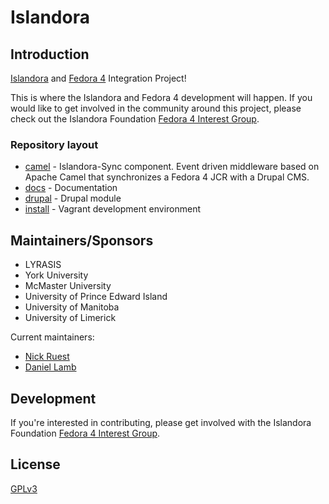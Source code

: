 # Islandora 

## Introduction

[Islandora](http://islandora.ca) and [Fedora 4](http://fedorarepository.org/) Integration Project! 

This is where the Islandora and Fedora 4 development will happen. If you would like to get involved in the community around this project, please check out the Islandora Foundation [Fedora 4 Interest Group](https://github.com/Islandora/Islandora-Fedora4-Interest-Group).

### Repository layout

* [camel](https://github.com/Islandora-Labs/islandora/tree/7.x-2.x/camel/sync) - Islandora-Sync component. Event driven middleware based on Apache Camel that synchronizes a Fedora 4 JCR with a Drupal CMS. 
* [docs](https://github.com/Islandora-Labs/islandora/tree/7.x-2.x/docs) - Documentation
* [drupal](https://github.com/Islandora-Labs/islandora/tree/7.x-2.x/drupal/islandora) - Drupal module
* [install](https://github.com/Islandora-Labs/islandora/tree/7.x-2.x/install) - Vagrant development environment

## Maintainers/Sponsors

- LYRASIS
- York University
- McMaster University
- University of Prince Edward Island
- University of Manitoba
- University of Limerick

Current maintainers:

* [Nick Ruest](https://github.com/ruebot)
* [Daniel Lamb](https://github.com/daniel-dgi/)

## Development

If you're interested in contributing, please get involved with the Islandora Foundation [Fedora 4 Interest Group](https://github.com/Islandora/Islandora-Fedora4-Interest-Group).

## License

[GPLv3](http://www.gnu.org/licenses/gpl-3.0.txt)

